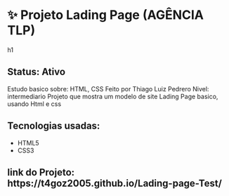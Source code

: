 <h1>✨ Projeto Lading Page (AGÊNCIA TLP)</h1>h1

<h2>Status: Ativo</h2>

<p>Estudo basico sobre: HTML, CSS Feito por Thiago Luiz Pedrero Nivel: intermediario
Projeto que mostra um modelo de site Lading Page basico, usando Html e css</p>

<h2>Tecnologias usadas: </h2>

+ HTML5
+ CSS3

<h2>link do Projeto: https://t4goz2005.github.io/Lading-page-Test/</h2>

<center><img src =""></center>


